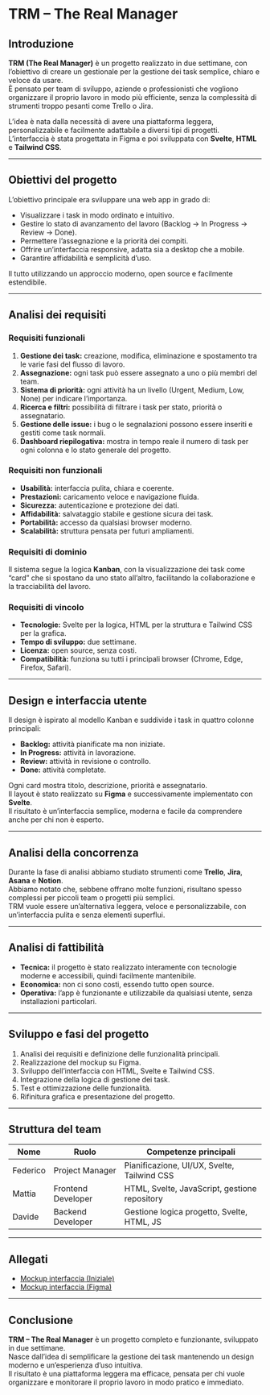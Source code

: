 # TRM – The Real Manager

## Introduzione

**TRM (The Real Manager)** è un progetto realizzato in due settimane, con l’obiettivo di creare un gestionale per la gestione dei task semplice, chiaro e veloce da usare.  
È pensato per team di sviluppo, aziende o professionisti che vogliono organizzare il proprio lavoro in modo più efficiente, senza la complessità di strumenti troppo pesanti come Trello o Jira.

L’idea è nata dalla necessità di avere una piattaforma leggera, personalizzabile e facilmente adattabile a diversi tipi di progetti.  
L’interfaccia è stata progettata in Figma e poi sviluppata con **Svelte**, **HTML** e **Tailwind CSS**.

---

## Obiettivi del progetto

L’obiettivo principale era sviluppare una web app in grado di:
- Visualizzare i task in modo ordinato e intuitivo.
- Gestire lo stato di avanzamento del lavoro (Backlog → In Progress → Review → Done).
- Permettere l’assegnazione e la priorità dei compiti.
- Offrire un’interfaccia responsive, adatta sia a desktop che a mobile.
- Garantire affidabilità e semplicità d’uso.

Il tutto utilizzando un approccio moderno, open source e facilmente estendibile.

---

## Analisi dei requisiti

### Requisiti funzionali
1. **Gestione dei task:** creazione, modifica, eliminazione e spostamento tra le varie fasi del flusso di lavoro.  
2. **Assegnazione:** ogni task può essere assegnato a uno o più membri del team.  
3. **Sistema di priorità:** ogni attività ha un livello (Urgent, Medium, Low, None) per indicare l’importanza.  
4. **Ricerca e filtri:** possibilità di filtrare i task per stato, priorità o assegnatario.  
5. **Gestione delle issue:** i bug o le segnalazioni possono essere inseriti e gestiti come task normali.  
6. **Dashboard riepilogativa:** mostra in tempo reale il numero di task per ogni colonna e lo stato generale del progetto.

### Requisiti non funzionali
- **Usabilità:** interfaccia pulita, chiara e coerente.  
- **Prestazioni:** caricamento veloce e navigazione fluida.  
- **Sicurezza:** autenticazione e protezione dei dati.  
- **Affidabilità:** salvataggio stabile e gestione sicura dei task.  
- **Portabilità:** accesso da qualsiasi browser moderno.  
- **Scalabilità:** struttura pensata per futuri ampliamenti.

### Requisiti di dominio
Il sistema segue la logica **Kanban**, con la visualizzazione dei task come “card” che si spostano da uno stato all’altro, facilitando la collaborazione e la tracciabilità del lavoro.

### Requisiti di vincolo
- **Tecnologie:** Svelte per la logica, HTML per la struttura e Tailwind CSS per la grafica.  
- **Tempo di sviluppo:** due settimane.  
- **Licenza:** open source, senza costi.  
- **Compatibilità:** funziona su tutti i principali browser (Chrome, Edge, Firefox, Safari).

---

## Design e interfaccia utente

Il design è ispirato al modello Kanban e suddivide i task in quattro colonne principali:
- **Backlog:** attività pianificate ma non iniziate.  
- **In Progress:** attività in lavorazione.  
- **Review:** attività in revisione o controllo.  
- **Done:** attività completate.

Ogni card mostra titolo, descrizione, priorità e assegnatario.  
Il layout è stato realizzato su **Figma** e successivamente implementato con **Svelte**.  
Il risultato è un’interfaccia semplice, moderna e facile da comprendere anche per chi non è esperto.

---

## Analisi della concorrenza

Durante la fase di analisi abbiamo studiato strumenti come **Trello**, **Jira**, **Asana** e **Notion**.  
Abbiamo notato che, sebbene offrano molte funzioni, risultano spesso complessi per piccoli team o progetti più semplici.  
TRM vuole essere un’alternativa leggera, veloce e personalizzabile, con un’interfaccia pulita e senza elementi superflui.

---

## Analisi di fattibilità

- **Tecnica:** il progetto è stato realizzato interamente con tecnologie moderne e accessibili, quindi facilmente mantenibile.  
- **Economica:** non ci sono costi, essendo tutto open source.  
- **Operativa:** l’app è funzionante e utilizzabile da qualsiasi utente, senza installazioni particolari.

---

## Sviluppo e fasi del progetto

1. Analisi dei requisiti e definizione delle funzionalità principali.  
2. Realizzazione del mockup su Figma.  
3. Sviluppo dell’interfaccia con HTML, Svelte e Tailwind CSS.  
4. Integrazione della logica di gestione dei task.  
5. Test e ottimizzazione delle funzionalità.  
6. Rifinitura grafica e presentazione del progetto.

---

## Struttura del team

| Nome      | Ruolo              | Competenze principali                      |
|------------|--------------------|--------------------------------------------|
| Federico   | Project Manager    | Pianificazione, UI/UX, Svelte, Tailwind CSS |
| Mattia     | Frontend Developer | HTML, Svelte, JavaScript, gestione repository |
| Davide     | Backend Developer  | Gestione logica progetto, Svelte, HTML, JS  |

---

## Allegati

- [Mockup interfaccia (Iniziale)](mockup.png)
- [Mockup interfaccia (Figma)](mockup_2.0.jpg)

---

## Conclusione

**TRM – The Real Manager** è un progetto completo e funzionante, sviluppato in due settimane.  
Nasce dall’idea di semplificare la gestione dei task mantenendo un design moderno e un’esperienza d’uso intuitiva.  
Il risultato è una piattaforma leggera ma efficace, pensata per chi vuole organizzare e monitorare il proprio lavoro in modo pratico e immediato.
